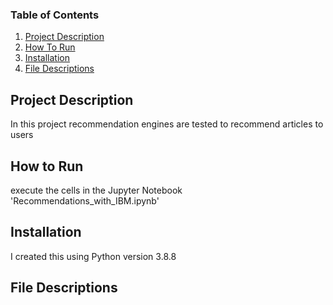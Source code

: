 ### Table of Contents

1. [Project Description](#description)
2. [How To Run](#run)
2. [Installation](#installation)
3. [File Descriptions](#files)


## Project Description <a name="description"></a>
In this project recommendation engines are tested to recommend articles to users


## How to Run <a name="run"></a>
execute the cells in the Jupyter Notebook 'Recommendations_with_IBM.ipynb'



## Installation <a name="installation"></a>

I created this using Python version 3.8.8



## File Descriptions <a name="files"></a>




